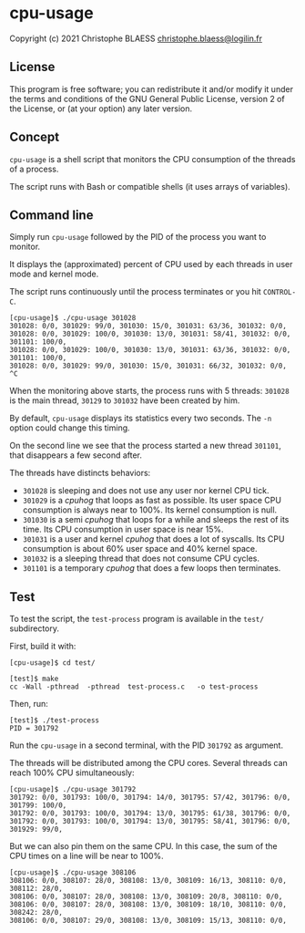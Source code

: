 # cpu-usage

Copyright (c) 2021 Christophe BLAESS <christophe.blaess@logilin.fr>

## License

This program is free software; you can redistribute it and/or modify it
under the terms and conditions of the GNU General Public License,
version 2  of the License, or (at your option) any later version.

## Concept

`cpu-usage` is a shell script that monitors the CPU consumption of the threads
of a process.


The script runs with Bash or compatible shells (it uses arrays of variables).

## Command line

Simply run `cpu-usage` followed by the PID of the process you want to monitor.

It displays the (approximated) percent of CPU used by each threads in user mode
and kernel mode.
 
The script runs continuously until the process terminates or you hit
`CONTROL-C`.

```console
[cpu-usage]$ ./cpu-usage 301028
301028: 0/0, 301029: 99/0, 301030: 15/0, 301031: 63/36, 301032: 0/0, 
301028: 0/0, 301029: 100/0, 301030: 13/0, 301031: 58/41, 301032: 0/0, 301101: 100/0, 
301028: 0/0, 301029: 100/0, 301030: 13/0, 301031: 63/36, 301032: 0/0, 301101: 100/0, 
301028: 0/0, 301029: 99/0, 301030: 15/0, 301031: 66/32, 301032: 0/0, 
^C
```

When the monitoring above starts, the process runs with 5 threads: `301028` is
the main thread, `30129` to `301032` have been created by him.

By default, `cpu-usage` displays its statistics every two seconds.
The `-n` option could change this timing.


On the second line we see that the process started a new thread `301101`, that
disappears a few second after.

The threads have distincts behaviors:

- `301028` is sleeping and does not use any user nor kernel CPU tick.
- `301029` is a *cpuhog* that loops as fast as possible. Its user space CPU consumption is always near to 100%. Its kernel consumption is null.
- `301030` is a semi *cpuhog* that loops for a while and sleeps the rest of its time. Its CPU consumption in user space is near 15%.
- `301031` is a user and kernel *cpuhog* that does a lot of syscalls. Its CPU consumption is about 60% user space and 40% kernel space.
- `301032` is a sleeping thread that does not consume CPU cycles.
- `301101` is a temporary *cpuhog* that does a few loops then terminates. 


## Test

To test the script, the `test-process` program is available in the `test/`
subdirectory.

First, build it with:

```console
[cpu-usage]$ cd test/

[test]$ make
cc -Wall -pthread  -pthread  test-process.c   -o test-process
```

Then, run:

```console
[test]$ ./test-process 
PID = 301792
```

Run the `cpu-usage` in a second terminal, with the PID `301792` as argument.

The threads will be distributed among the CPU cores. Several threads can reach
100% CPU simultaneously:

```console
[cpu-usage]$ ./cpu-usage 301792
301792: 0/0, 301793: 100/0, 301794: 14/0, 301795: 57/42, 301796: 0/0, 301799: 100/0, 
301792: 0/0, 301793: 100/0, 301794: 13/0, 301795: 61/38, 301796: 0/0, 
301792: 0/0, 301793: 100/0, 301794: 13/0, 301795: 58/41, 301796: 0/0, 301929: 99/0, 
```

But we can also pin them on the same CPU. In this case, the sum of the CPU times
on a line will be near to 100%.

```console
[cpu-usage]$ ./cpu-usage 308106
308106: 0/0, 308107: 28/0, 308108: 13/0, 308109: 16/13, 308110: 0/0, 308112: 28/0, 
308106: 0/0, 308107: 28/0, 308108: 13/0, 308109: 20/8, 308110: 0/0, 
308106: 0/0, 308107: 28/0, 308108: 13/0, 308109: 18/10, 308110: 0/0, 308242: 28/0, 
308106: 0/0, 308107: 29/0, 308108: 13/0, 308109: 15/13, 308110: 0/0, 
```

